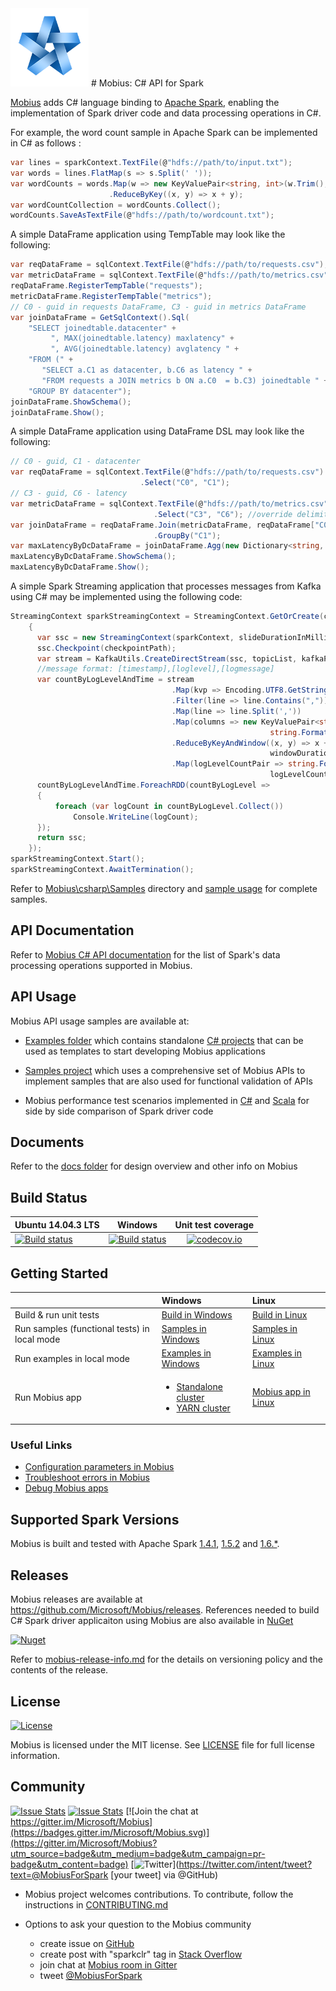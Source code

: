 <img src='logo/mobius-star-200.png' width='125px' alt='Mobius logo' />
# Mobius: C# API for Spark

[Mobius](https://github.com/Microsoft/Mobius) adds C# language binding to [Apache Spark](https://spark.apache.org/), enabling the implementation of Spark driver code and data processing operations in C#.

For example, the word count sample in Apache Spark can be implemented in C# as follows :

```c#
var lines = sparkContext.TextFile(@"hdfs://path/to/input.txt");  
var words = lines.FlatMap(s => s.Split(' '));
var wordCounts = words.Map(w => new KeyValuePair<string, int>(w.Trim(), 1))  
                      .ReduceByKey((x, y) => x + y);  
var wordCountCollection = wordCounts.Collect();  
wordCounts.SaveAsTextFile(@"hdfs://path/to/wordcount.txt");  
```

A simple DataFrame application using TempTable may look like the following:

```c#
var reqDataFrame = sqlContext.TextFile(@"hdfs://path/to/requests.csv");
var metricDataFrame = sqlContext.TextFile(@"hdfs://path/to/metrics.csv");
reqDataFrame.RegisterTempTable("requests");
metricDataFrame.RegisterTempTable("metrics");
// C0 - guid in requests DataFrame, C3 - guid in metrics DataFrame  
var joinDataFrame = GetSqlContext().Sql(  
    "SELECT joinedtable.datacenter" +
         ", MAX(joinedtable.latency) maxlatency" +
         ", AVG(joinedtable.latency) avglatency " + 
    "FROM (" +
       "SELECT a.C1 as datacenter, b.C6 as latency " +  
       "FROM requests a JOIN metrics b ON a.C0  = b.C3) joinedtable " +   
    "GROUP BY datacenter");
joinDataFrame.ShowSchema();
joinDataFrame.Show();
```

A simple DataFrame application using DataFrame DSL may look like the following:

```  c#
// C0 - guid, C1 - datacenter
var reqDataFrame = sqlContext.TextFile(@"hdfs://path/to/requests.csv")  
                             .Select("C0", "C1");    
// C3 - guid, C6 - latency   
var metricDataFrame = sqlContext.TextFile(@"hdfs://path/to/metrics.csv", ",", false, true)
                                .Select("C3", "C6"); //override delimiter, hasHeader & inferSchema
var joinDataFrame = reqDataFrame.Join(metricDataFrame, reqDataFrame["C0"] == metricDataFrame["C3"])
                                .GroupBy("C1");
var maxLatencyByDcDataFrame = joinDataFrame.Agg(new Dictionary<string, string> { { "C6", "max" } });
maxLatencyByDcDataFrame.ShowSchema();
maxLatencyByDcDataFrame.Show();
```

A simple Spark Streaming application that processes messages from Kafka using C# may be implemented using the following code:

```  c#
StreamingContext sparkStreamingContext = StreamingContext.GetOrCreate(checkpointPath, () =>
    {
      var ssc = new StreamingContext(sparkContext, slideDurationInMillis);
      ssc.Checkpoint(checkpointPath);
      var stream = KafkaUtils.CreateDirectStream(ssc, topicList, kafkaParams, perTopicPartitionKafkaOffsets);
      //message format: [timestamp],[loglevel],[logmessage]
      var countByLogLevelAndTime = stream
                                    .Map(kvp => Encoding.UTF8.GetString(kvp.Value))
                                    .Filter(line => line.Contains(","))
                                    .Map(line => line.Split(','))
                                    .Map(columns => new KeyValuePair<string, int>(
                                                          string.Format("{0},{1}", columns[0], columns[1]), 1))
                                    .ReduceByKeyAndWindow((x, y) => x + y, (x, y) => x - y,
                                                          windowDurationInSecs, slideDurationInSecs, 3)
                                    .Map(logLevelCountPair => string.Format("{0},{1}",
                                                          logLevelCountPair.Key, logLevelCountPair.Value));
      countByLogLevelAndTime.ForeachRDD(countByLogLevel =>
      {
          foreach (var logCount in countByLogLevel.Collect())
              Console.WriteLine(logCount);
      });
      return ssc;
    });
sparkStreamingContext.Start();
sparkStreamingContext.AwaitTermination();
```
Refer to [Mobius\csharp\Samples](csharp/Samples) directory and [sample usage](csharp/Samples/Microsoft.Spark.CSharp/samplesusage.md) for complete samples.

## API Documentation

Refer to [Mobius C# API documentation](csharp/Adapter/documentation/Mobius_API_Documentation.md) for the list of Spark's data processing operations supported in Mobius.

## API Usage

Mobius API usage samples are available at:

* [Examples folder](./examples) which contains standalone [C# projects](/notes/running-mobius-app.md#running-mobius-examples-in-local-mode) that can be used as templates to start developing Mobius applications

* [Samples project](csharp/Samples/Microsoft.Spark.CSharp/) which uses a comprehensive set of Mobius APIs to implement samples that are also used for functional validation of APIs
 
* Mobius performance test scenarios implemented in [C#](csharp/Perf/Microsoft.Spark.CSharp) and [Scala](scala/perf) for side by side comparison of Spark driver code

## Documents

Refer to the [docs folder](docs) for design overview and other info on Mobius

## Build Status

|Ubuntu 14.04.3 LTS |Windows |Unit test coverage |
|-------------------|:------:|:-----------------:|
|[![Build status](https://travis-ci.org/Microsoft/Mobius.svg?branch=master)](https://travis-ci.org/Microsoft/Mobius) |[![Build status](https://ci.appveyor.com/api/projects/status/lflkua81gg0swv6i/branch/master?svg=true)](https://ci.appveyor.com/project/SparkCLR/sparkclr/branch/master) |[![codecov.io](https://codecov.io/github/Microsoft/Mobius/coverage.svg?branch=master)](https://codecov.io/github/Microsoft/Mobius?branch=master)

## Getting Started

| |Windows |Linux |
|---|:------|:----|
|Build & run unit tests |[Build in Windows](notes/windows-instructions.md#building-mobius) |[Build in Linux](notes/linux-instructions.md#building-mobius) |
|Run samples (functional tests) in local mode |[Samples in Windows](notes/windows-instructions.md#running-samples) |[Samples in Linux](notes/linux-instructions.md#running-samples) |
|Run examples in local mode |[Examples in Windows](/notes/running-mobius-app.md#running-mobius-examples-in-local-mode) |[Examples in Linux](notes/running-mobius-app.md#linux-instructions) |
|Run Mobius app |<ul><li>[Standalone cluster](notes/running-mobius-app.md#standalone-cluster)</li><li>[YARN cluster](notes/running-mobius-app.md#yarn-cluster)</li></ul> |[Mobius app in Linux](notes/running-mobius-app.md#linux-instructions) |

### Useful Links
* [Configuration parameters in Mobius](/notes/configuration-mobius.md)
* [Troubleshoot errors in Mobius](/notes/troubleshooting-mobius.md)
* [Debug Mobius apps](/notes/running-mobius-app.md#debug-mode)

## Supported Spark Versions

Mobius is built and tested with Apache Spark [1.4.1](https://github.com/Microsoft/Mobius/tree/branch-1.4), [1.5.2](https://github.com/Microsoft/Mobius/tree/branch-1.5) and [1.6.*](https://github.com/Microsoft/Mobius/tree/branch-1.6).

## Releases

Mobius releases are available at https://github.com/Microsoft/Mobius/releases. References needed to build C# Spark driver applicaiton using Mobius are also available in [NuGet](https://www.nuget.org/packages/Microsoft.SparkCLR)

[![Nuget](https://img.shields.io/badge/nuget-package-00BFFF.svg)](https://www.nuget.org/packages/Microsoft.SparkCLR)

Refer to [mobius-release-info.md](notes/mobius-release-info.md) for the details on versioning policy and the contents of the release.

## License

[![License](https://img.shields.io/badge/license-MIT-blue.svg?style=plastic)](https://github.com/Microsoft/Mobius/blob/master/LICENSE)

Mobius is licensed under the MIT license. See [LICENSE](LICENSE) file for full license information.


## Community

[![Issue Stats](http://issuestats.com/github/Microsoft/Mobius/badge/pr)](http://issuestats.com/github/Microsoft/Mobius)
[![Issue Stats](http://issuestats.com/github/Microsoft/Mobius/badge/issue)](http://issuestats.com/github/Microsoft/Mobius)
[![Join the chat at https://gitter.im/Microsoft/Mobius](https://badges.gitter.im/Microsoft/Mobius.svg)](https://gitter.im/Microsoft/Mobius?utm_source=badge&utm_medium=badge&utm_campaign=pr-badge&utm_content=badge)
[![Twitter](https://img.shields.io/twitter/url/http/twitter.com/MobiusForSpark.svg?style=social)](https://twitter.com/intent/tweet?text=@MobiusForSpark [your tweet] via @GitHub)

* Mobius project welcomes contributions. To contribute, follow the instructions in [CONTRIBUTING.md](notes/CONTRIBUTING.md)

* Options to ask your question to the Mobius community
  * create issue on [GitHub](https://github.com/Microsoft/Mobius)
  * create post with "sparkclr" tag in [Stack Overflow](https://stackoverflow.com/questions/tagged/sparkclr)
  * join chat at [Mobius room in Gitter](https://gitter.im/Microsoft/Mobius)
  * tweet [@MobiusForSpark](http://twitter.com/MobiusForSpark)
